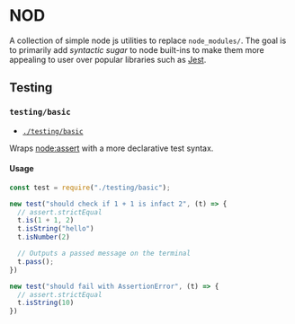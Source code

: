 # NOD

A collection of simple node js utilities to replace `node_modules/`. The goal is to primarily add *syntactic sugar* to node built-ins to make them more appealing to user over popular libraries such as [Jest](https://jestjs.com).

## Testing

### `testing/basic`
- [`./testing/basic`]('./testing/basic')

Wraps [node:assert](https://nodejs.org/api/assert.html) with a more declarative test syntax.

#### Usage

```js
const test = require("./testing/basic");

new test("should check if 1 + 1 is infact 2", (t) => {
  // assert.strictEqual
  t.is(1 + 1, 2)
  t.isString("hello")
  t.isNumber(2)

  // Outputs a passed message on the terminal
  t.pass();
})

new test("should fail with AssertionError", (t) => {
  // assert.strictEqual
  t.isString(10)
})

```

